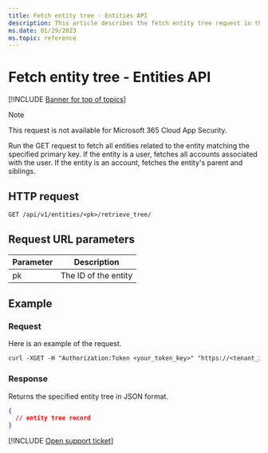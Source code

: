 ```yaml
---
title: Fetch entity tree - Entities API
description: This article describes the fetch entity tree request in the Defender for Cloud Apps Entities API.
ms.date: 01/29/2023
ms.topic: reference
---
```

# Fetch entity tree - Entities API

[!INCLUDE [Banner for top of topics](includes/banner.md)]

> [!NOTE]
> This request is not available for Microsoft 365 Cloud App Security.

Run the GET request to fetch all entities related to the entity matching the specified primary key. If the entity is a user, fetches all accounts associated with the user. If the entity is an account, fetches the entity's parent and siblings.

## HTTP request

```rest
GET /api/v1/entities/<pk>/retrieve_tree/
```

## Request URL parameters

| Parameter | Description |
| --- | --- |
| pk | The ID of the entity |

## Example

### Request

Here is an example of the request.

```rest
curl -XGET -H "Authorization:Token <your_token_key>" "https://<tenant_id>.<tenant_region>.portal.cloudappsecurity.com/api/v1/entities/<pk>/retrieve_tree/"
```

### Response

Returns the specified entity tree in JSON format.

```json
{
  // entity tree record
}
```

[!INCLUDE [Open support ticket](includes/support.md)]
